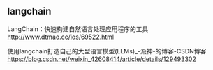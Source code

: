 ## langchain





LangChain：快速构建自然语言处理应用程序的工具 http://www.dtmao.cc/ios/69522.html

使用langchain打造自己的大型语言模型(LLMs)_-派神-的博客-CSDN博客 https://blog.csdn.net/weixin_42608414/article/details/129493302